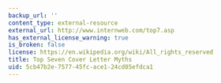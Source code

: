 ```yaml
---
backup_url: ''
content_type: external-resource
external_url: http://www.internweb.com/top7.asp
has_external_license_warning: true
is_broken: false
license: https://en.wikipedia.org/wiki/All_rights_reserved
title: Top Seven Cover Letter Myths
uid: 5cb47b2e-7577-45fc-ace1-24cd85efdca1
---
```

